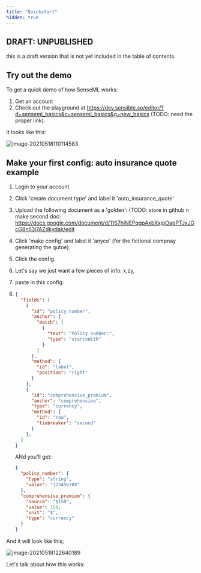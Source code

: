 ```yaml
---
title: "Quickstart"
hidden: true
---
```




DRAFT: UNPUBLISHED
-----


this is a draft version that is not yet included in the table of contents.

Try out the demo
-----


To get a quick demo of how SenseML works:

1. Get an account
2. Check out the playground at  https://dev.sensible.so/editor/?d=senseml_basics&c=senseml_basics&g=new_basics (TODO: need the proper link).

It looks like this:

![image-20210518110114583](C:\Users\franc\AppData\Roaming\Typora\typora-user-images\image-20210518110114583.png)

Make your first config: auto insurance quote example
----

1. Login to your account

2. Click 'create document type' and label it 'auto_insurance_quote'

3. Upload the following document as a 'golden':  (TODO: store in github n make second doc:  https://docs.google.com/document/d/11S7hiNEPqgpAxbXxjpOapPTJxJGcG8n53i7AZdkydak/edit

4. Click 'make config' and label it 'anyco' (for the fictional compnay generating the qutoe).

5. Click the config.

6. Let's say we just want a few pieces of info: x,zy,

7. paste in this config:

8. ```json
   {
     "fields": [
       {
         "id": "policy_number",
         "anchor": {
           "match": [
             {
               "text": "Policy number:",
               "type": "startsWith"
             }
           ]
         },
         "method": {
           "id": "label",
           "position": "right"
         }
       },
       {
         "id": "comprehensive_premium",
         "anchor": "comprehensive",
         "type": "currency",
         "method": {
           "id": "row",
           "tiebreaker": "second"
         }
       },
     ]
   }
   ```

   ANd you'll get:

   ```json
   {
     "policy_number": {
       "type": "string",
       "value": "123456789"
     },
     "comprehensive_premium": {
       "source": "$150",
       "value": 150,
       "unit": "$",
       "type": "currency"
     }
   }
   ```

   

And it will look like this;

![image-20210518122640189](C:\Users\franc\AppData\Roaming\Typora\typora-user-images\image-20210518122640189.png)

Let's talk about how this works: